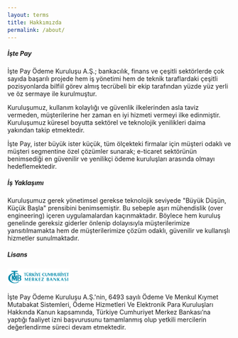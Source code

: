 ```yaml
---
layout: terms
title: Hakkımızda
permalink: /about/
---
```


##### İşte Pay

İşte Pay Ödeme Kuruluşu A.Ş.; bankacılık, finans ve çeşitli sektörlerde çok sayıda başarılı projede hem iş yönetimi hem de teknik taraflardaki çeşitli pozisyonlarda bilfiil görev almış tecrübeli bir ekip tarafından yüzde yüz yerli ve öz sermaye ile kurulmuştur.

Kuruluşumuz, kullanım kolaylığı ve güvenlik ilkelerinden asla taviz vermeden, müşterilerine her zaman en iyi hizmeti vermeyi ilke edinmiştir. Kuruluşumuz küresel boyutta sektörel ve teknolojik yenilikleri daima yakından takip etmektedir.

İşte Pay, ister büyük ister küçük, tüm ölçekteki firmalar için müşteri odaklı ve müşteri segmentine özel çözümler sunarak; e-ticaret sektörünün benimsediği en güvenilir ve yenilikçi ödeme kuruluşları arasında olmayı hedeflemektedir.   

##### İş Yaklaşımı

Kuruluşumuz gerek yönetimsel gerekse teknolojik seviyede "Büyük Düşün, Küçük Başla" prensibini benimsemiştir. Bu sebeple aşırı mühendislik (over engineering) içeren uygulamalardan kaçınmaktadır. Böylece hem kuruluş genelinde gereksiz giderler önlenip dolayısıyla müşterilerimize yansıtılmamakta hem de müşterilerimize çözüm odaklı, güvenilir ve kullanışlı hizmetler sunulmaktadır.

##### Lisans

<img style="width:10em" src="/img/tcmb-logo.png">

İşte Pay Ödeme Kuruluşu A.Ş.'nin, 6493 sayılı Ödeme Ve Menkul Kıymet Mutabakat Sistemleri, Ödeme Hizmetleri Ve Elektronik Para Kuruluşları Hakkında Kanun kapsamında, Türkiye Cumhuriyet Merkez Bankası’na yaptığı faaliyet izni başvurusunu tamamlanmış olup yetkili mercilerin değerlendirme süreci devam etmektedir.

<!-- İşte Pay Ödeme Kuruluşu Kuruluşu A.Ş., 6493 sayılı Ödeme Ve Menkul Kıymet Mutabakat Sistemleri, Ödeme Hizmetleri Ve Elektronik Para Kuruluşları Hakkında Kanun'a uyumlu olarak Türkiye Cumhuriyeti Merkez Bankası lisanslı ödeme kuruluşudur. -->
